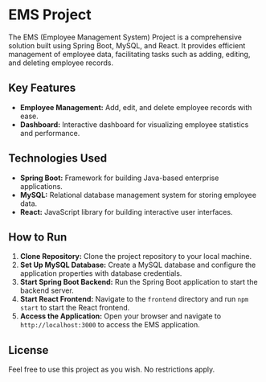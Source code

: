 # EMS Project

The EMS (Employee Management System) Project is a comprehensive solution built using Spring Boot, MySQL, and React. It provides efficient management of employee data, facilitating tasks such as adding, editing, and deleting employee records.

## Key Features

- **Employee Management:** Add, edit, and delete employee records with ease.
- **Dashboard:** Interactive dashboard for visualizing employee statistics and performance.

## Technologies Used

- **Spring Boot:** Framework for building Java-based enterprise applications.
- **MySQL:** Relational database management system for storing employee data.
- **React:** JavaScript library for building interactive user interfaces.

## How to Run

1. **Clone Repository:** Clone the project repository to your local machine.
2. **Set Up MySQL Database:** Create a MySQL database and configure the application properties with database credentials.
3. **Start Spring Boot Backend:** Run the Spring Boot application to start the backend server.
4. **Start React Frontend:** Navigate to the `frontend` directory and run `npm start` to start the React frontend.
5. **Access the Application:** Open your browser and navigate to `http://localhost:3000` to access the EMS application.

## License

Feel free to use this project as you wish. No restrictions apply.
